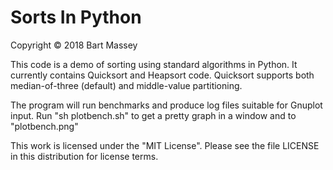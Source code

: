 # Sorts In Python
Copyright © 2018 Bart Massey

This code is a demo of sorting using standard algorithms in
Python. It currently contains Quicksort and Heapsort code.
Quicksort supports both median-of-three (default) and
middle-value partitioning.

The program will run benchmarks and produce log files
suitable for Gnuplot input. Run "sh plotbench.sh" to get
a pretty graph in a window and to "plotbench.png"

This work is licensed under the "MIT License". Please see
the file LICENSE in this distribution for license terms.
